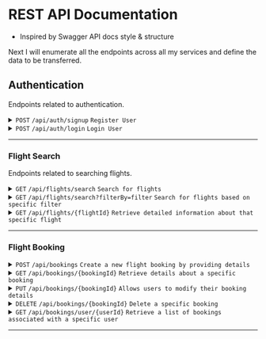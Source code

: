 # REST API Documentation

- Inspired by Swagger API docs style & structure

Next I will enumerate all the endpoints across all my services and define the data to be transferred.

## Authentication

Endpoints related to authentication.

<details>

<summary>
    <code>POST</code>
    <code>/api/auth/signup</code>
    <code>Register User</code>
</summary>

Signup and retrieve an authentication token.

- URL

`/auth/signup`

- Method

`POST`

- URL Params

`None`

- Data Params

Required:

`username` (string, unique): The username chosen by the user for authentication.

`email` (string, unique): The user's email address for communication and account recovery.

`password` (string): The user's chosen password for authentication.

- Success Respone

| Code | Description | Content                                                                       |
| :--- | :---------- | :---------------------------------------------------------------------------- |
| 201  | Created     | `{"message": "User registered successfully", "token": "the.jwt.token.here" }` |

- Error Response

| Code | Description         | Content                                                               |
| :--- | :------------------ | :-------------------------------------------------------------------- |
| 400  | Bad Request         | `{ error: "Validation failed", details: { field: "error message" } }` |
| 422  | Unprocessable Entry | `{ error : "Email Invalid" }`                                         |

</details>

<details>

<summary>
    <code>POST</code>
    <code>/api/auth/login</code>
    <code>Login User</code>
</summary>

Login and retrieve user token.

- URL

`/api/auth/login`

- Method

`POST`

- URL Params

`None`

- Data Params

Required:

`email`(string): The user's email address for authentication.

`password`(string): The user's chosed password for authentication.

- Success Response

| Code | Description      | Content                                                           |
| ---- | ---------------- | ----------------------------------------------------------------- |
| 200  | Login Successful | `{"message": "Login successful", "token": "your.jwt.token.here"}` |

- Error Response

| Code | Description  | Content                                                                |
| ---- | ------------ | ---------------------------------------------------------------------- |
| 400  | Bad Request  | `{"error": "Validation failed","details": {"field": "error message"}}` |
| 401  | Unauthorized | `{"error": "Authentication failed"}`                                   |

</details>

---

### Flight Search

Endpoints related to searching flights.

<details>
<summary>
    <code>GET</code>
    <code>/api/flights/search</code>
    <code>Search for flights</code>
</summary>

Additional information about searching for flights.

- **URL**

`/api/flights/search`

- **Method**

`GET`

- **URL Params**

`None`

- **Data Params**

`None`

- **Success Response**

| Code | Description | Content                                |
| ---- | ----------- | -------------------------------------- |
| 200  | Success     | `{ flights: [flight1, flight2, ...] }` |

- **Error Response**

| Code | Description  | Content                              |
| ---- | ------------ | ------------------------------------ |
| 401  | Unauthorized | `{ error: "Authentication failed" }` |

</details>

<details>
<summary>
    <code>GET</code>
    <code>/api/flights/search?filterBy=filter</code>
    <code>Search for flights based on specific filter</code>
</summary>

Search for flights based on specific filter

- **URL**

`/api/flights/search?filterBy=filter`

- **Method**

`GET`

- **URL Params**

**Required:**

`origin=[string]` - The code or name of the origin airport.

`destination=[string]` - The code or name of the destination airport.

`departureDate=[string]` - The date of departure (YYYY-MM-DD).

**Optional:**

`airline=[string]` - The name of the airline (for filtering by airline).

`maxPrice=[number]` - The maximum price for a flight.

`cabinClass=[string]` - The desired cabin class (e.g., "Economy," "Business").

`flexibleDates=[boolean]` - Indicates whether flexible date search is enabled (true/false).

- **Success Response**

| Code | Description | Content                                |
| ---- | ----------- | -------------------------------------- |
| 200  | Success     | `{ flights: [flight1, flight2, ...] }` |

- **Error Response**

| Code | Description         | Content                              |
| ---- | ------------------- | ------------------------------------ |
| 401  | Unauthorized        | `{ error: "Authentication failed" }` |
| 422  | Unprocessable Entry | `{ error: "Invalid input data" }`    |

</details>

<details>
<summary>
    <code>GET</code>
    <code>/api/flights/{flightId}</code>
    <code>Retrieve detailed information about that specific flight</code>
</summary>

- **URL**

`/api/flights/{flightId}`

- **Method**

`GET`

- **URL Params**

`flightId`(string) - The ID of the flight we are looking for.

- **Data Params**

`None`

- **Success Respone**

Code: `200`

Content:

```json
{
  "flightId": "FL12345",
  "airline": "Airline Name",
  "originAirport": "Origin Airport Code (e.g., JFK)",
  "destinationAirport": "Destination Airport Code (e.g., LAX)",
  "departureDateTime": "2023-09-30T08:00:00Z",
  "arrivalDateTime": "2023-09-30T11:30:00Z",
  "duration": "3 hours 30 minutes",
  "availableSeats": 120,
  "totalSeats": 150,
  "cabinClass": "Economy",
  "price": {
    "amount": 250.0,
    "currency": "USD"
  },
  "layovers": [
    {
      "airport": "Connecting Airport Code (if applicable)",
      "layoverDuration": "2 hours"
    }
  ],
  "flightNumber": "AI123",
  "aircraftType": "Boeing 737",
  "status": "Scheduled"
}
```

- **Error Response:**

| Code | Description  | Content                              |
| ---- | ------------ | ------------------------------------ |
| 401  | Unauthorized | `{ error: "Authentication failed" }` |
| 404  | Not Found    | `{ error: "Flight not found" }`      |

- **Sample Call:**

  ```javascript
  $.ajax({
    url: "/flights/search/FL12345",
    dataType: "json",
    type: "GET",
    success: function (response) {
      console.log(response);
    },
    error: function (error) {
      console.error(error);
    },
  });
  ```

</details>

---

### Flight Booking

<details>
<summary>
    <code>POST</code>
    <code>/api/bookings</code>
    <code>Create a new flight booking by providing details</code>
</summary>

- **URL**

`/api/bookings`

- **Method**

`POST`

- URL Params

`None`

- Data Params

  - **Required:**
    - `userId=[string]` - The unique identifier of the user making the booking.
    - `flights=[array]` - An array of flight objects representing the flights to be booked. Each flight object should include:
      - `flightId=[string]` - The unique identifier of the flight.
      - `passengers=[array]` - An array of passenger objects for this flight. Each passenger object should include:
        - `firstName=[string]` - The first name of the passenger.
        - `lastName=[string]` - The last name of the passenger.
        - `dateOfBirth=[string]` - The date of birth of the passenger (YYYY-MM-DD).
        - `gender=[string]` - The gender of the passenger.

- **Success Response**

| Code | Description | Content                                            |
| ---- | ----------- | -------------------------------------------------- |
| 201  | Created     | `{ bookingId: "B123456789", status: "Confirmed" }` |

- **Error Response**

| Code | Description         | Content                              |
| ---- | ------------------- | ------------------------------------ |
| 401  | Unauthorized        | `{ error: "Authentication failed" }` |
| 422  | Unprocessable Entry | `{ error: "Invalid input data" }`    |

</details>

<details>
<summary>
    <code>GET</code>
    <code>/api/bookings/{bookingId}</code>
    <code>Retrieve details about a specific booking</code>
</summary>

- **URL**

`/api/bookings/{bookingId}`

- **Method**

`GET`

- **URL Params**

`bookingId`(string) - The identifier of the booking to get information about.

- **Data Params**

`None`

- **Success Response**

| Code | Description | Content                            |
| ---- | ----------- | ---------------------------------- |
| 200  | Success     | `{ bookingId: "B123456789", ... }` |

- **Error Response:**

| Code | Description  | Content                              |
| ---- | ------------ | ------------------------------------ |
| 401  | Unauthorized | `{ error: "Authentication failed" }` |
| 404  | Not Found    | `{ error: "Booking not found" }`     |

</details>

<details>
<summary>
    <code>PUT</code>
    <code>/api/bookings/{bookingId}</code>
    <code>Allows users to modify their booking details</code>
</summary>
</details>

<details>
<summary>
    <code>DELETE</code>
    <code>/api/bookings/{bookingId}</code>
    <code>Delete a specific booking</code>
</summary>
</details>

<details>
<summary>
    <code>GET</code>
    <code>/api/bookings/user/{userId}</code>
    <code>Retrieve a list of bookings associated with a specific user</code>
</summary>
</details>

---
